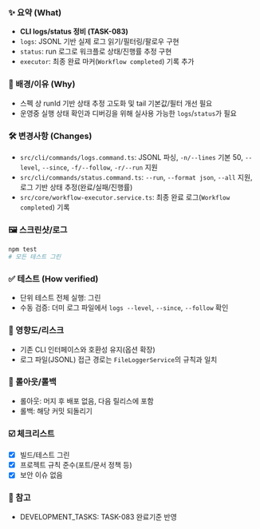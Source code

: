 ### ✨ 요약 (What)
- **CLI logs/status 정비 (TASK-083)**
- `logs`: JSONL 기반 실제 로그 읽기/필터링/팔로우 구현
- `status`: run 로그로 워크플로 상태/진행률 추정 구현
- `executor`: 최종 완료 마커(`Workflow completed`) 기록 추가

### 🧭 배경/이유 (Why)
- 스펙 상 runId 기반 상태 추정 고도화 및 tail 기본값/필터 개선 필요
- 운영중 실행 상태 확인과 디버깅을 위해 실사용 가능한 `logs`/`status`가 필요

### 🛠️ 변경사항 (Changes)
- `src/cli/commands/logs.command.ts`: JSONL 파싱, `-n/--lines` 기본 50, `--level`, `--since`, `-f/--follow`, `-r/--run` 지원
- `src/cli/commands/status.command.ts`: `--run`, `--format json`, `--all` 지원, 로그 기반 상태 추정(완료/실패/진행률)
- `src/core/workflow-executor.service.ts`: 최종 완료 로그(`Workflow completed`) 기록

### 🖼️ 스크린샷/로그
```bash
npm test
# 모든 테스트 그린
```

### ✅ 테스트 (How verified)
- 단위 테스트 전체 실행: 그린
- 수동 검증: 더미 로그 파일에서 `logs --level`, `--since`, `--follow` 확인

### 🎯 영향도/리스크
- 기존 CLI 인터페이스와 호환성 유지(옵션 확장)
- 로그 파일(JSONL) 접근 경로는 `FileLoggerService`의 규칙과 일치

### 🚀 롤아웃/롤백
- 롤아웃: 머지 후 배포 없음, 다음 릴리스에 포함
- 롤백: 해당 커밋 되돌리기

### ☑️ 체크리스트
- [x] 빌드/테스트 그린
- [x] 프로젝트 규칙 준수(포트/문서 정책 등)
- [x] 보안 이슈 없음

### 🔗 참고
- DEVELOPMENT_TASKS: TASK-083 완료기준 반영
